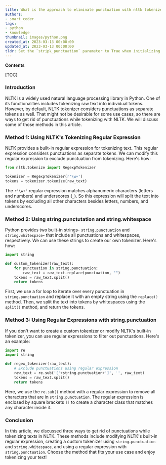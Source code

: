 ```yaml
---
title: What is the approach to eliminate punctuation with nltk tokenizer?
authors:
- smart_coder
tags:
- python
- knowledge
thumbnail: images/python.png
created_at: 2023-03-13 00:00:00
updated_at: 2023-03-13 00:00:00
tldr: Set the `strip\_punctuation` parameter to True when initializing the tokenizer object.
---
```


**Contents**

[TOC]

### Introduction
NLTK is a widely used natural language processing library in Python. One of its functionalities includes tokenizing raw text into individual tokens. However, by default, NLTK tokenizer considers punctuations as separate tokens as well. That might not be desirable for some use cases, so there are ways to get rid of punctuations while tokenizing with NLTK. We will discuss some of those methods in this article.

### Method 1: Using NLTK's Tokenizing Regular Expression
NLTK provides a built-in regular expression for tokenizing text. This regular expression considers punctuations as separate tokens. We can modify this regular expression to exclude punctuation from tokenizing. Here's how:

```python
from nltk.tokenize import RegexpTokenizer

tokenizer = RegexpTokenizer(r'\w+')
tokens = tokenizer.tokenize(raw_text)
```

The `r'\w+'` regular expression matches alphanumeric characters (letters and numbers) and underscores (`_`). So this expression will split the text into tokens by excluding all other characters besides letters, numbers, and underscores.

### Method 2: Using string.punctutation and string.whitespace
Python provides two built-in strings- `string.punctuation` and `string.whitespace`- that include all punctuations and whitespaces, respectively. We can use these strings to create our own tokenizer. Here's how:

```python
import string

def custom_tokenizer(raw_text):
    for punctuation in string.punctuation:
        raw_text = raw_text.replace(punctuation, "")
    tokens = raw_text.split()
    return tokens
```

First, we use a for loop to iterate over every punctuation in `string.punctuation` and replace it with an empty string using the `replace()` method. Then, we split the text into tokens by whitespaces using the `split()` method, and return the tokens.

### Method 3: Using Regular Expressions with string.punctuation
If you don't want to create a custom tokenizer or modify NLTK's built-in tokenizer, you can use regular expressions to filter out punctuations. Here's an example:

```python
import re
import string

def regex_tokenizer(raw_text):
    # Exclude punctuations using regular expression
    raw_text = re.sub('['+string.punctuation+']', '', raw_text)
    tokens = raw_text.split()
    return tokens
```

Here, we use the `re.sub()` method with a regular expression to remove all characters that are in `string.punctuation`. The regular expression is enclosed by square brackets `[]` to create a character class that matches any character inside it.

### Conclusion
In this article, we discussed three ways to get rid of punctuations while tokenizing texts in NLTK. These methods include modifying NLTK's built-in regular expression, creating a custom tokenizer using `string.punctuation` and `string.whitespace`, and using a regular expression with `string.punctuation`. Choose the method that fits your use case and enjoy tokenizing your text!
